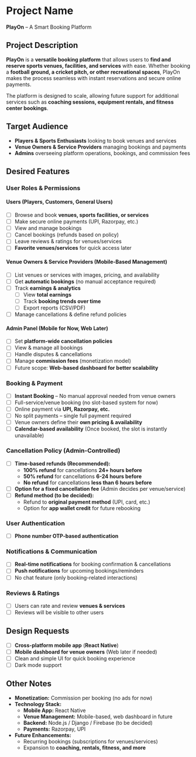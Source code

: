 # Project Name  
**PlayOn** – A Smart Booking Platform  

## Project Description  
**PlayOn** is a **versatile booking platform** that allows users to **find and reserve sports venues, facilities, and services** with ease. Whether booking a **football ground, a cricket pitch, or other recreational spaces**, PlayOn makes the process seamless with instant reservations and secure online payments.  

The platform is designed to scale, allowing future support for additional services such as **coaching sessions, equipment rentals, and fitness center bookings**.  

## Target Audience  
- **Players & Sports Enthusiasts** looking to book venues and services  
- **Venue Owners & Service Providers** managing bookings and payments  
- **Admins** overseeing platform operations, bookings, and commission fees  

## Desired Features  

### **User Roles & Permissions**  

#### **Users (Players, Customers, General Users)**  
- [ ] Browse and book **venues, sports facilities, or services**  
- [ ] Make secure online payments (UPI, Razorpay, etc.)  
- [ ] View and manage bookings  
- [ ] Cancel bookings (refunds based on policy)  
- [ ] Leave reviews & ratings for venues/services  
- [ ] **Favorite venues/services** for quick access later  

#### **Venue Owners & Service Providers** (Mobile-Based Management)  
- [ ] List venues or services with images, pricing, and availability  
- [ ] Get **automatic bookings** (no manual acceptance required)  
- [ ] Track **earnings & analytics**  
  - [ ] View **total earnings**  
  - [ ] Track **booking trends over time**  
  - [ ] Export reports (CSV/PDF)  
- [ ] Manage cancellations & define refund policies  

#### **Admin Panel (Mobile for Now, Web Later)**  
- [ ] Set **platform-wide cancellation policies**  
- [ ] View & manage all bookings  
- [ ] Handle disputes & cancellations  
- [ ] Manage **commission fees** (monetization model)  
- [ ] Future scope: **Web-based dashboard for better scalability**  

### **Booking & Payment**  
- [ ] **Instant Booking** – No manual approval needed from venue owners  
- [ ] Full-service/venue booking (no slot-based system for now)  
- [ ] Online payment via **UPI, Razorpay, etc.**  
- [ ] No split payments – single full payment required  
- [ ] Venue owners define their **own pricing & availability**  
- [ ] **Calendar-based availability** (Once booked, the slot is instantly unavailable)  

### **Cancellation Policy (Admin-Controlled)**  
- [ ] **Time-based refunds (Recommended):**  
  - **100% refund** for cancellations **24+ hours before**  
  - **50% refund** for cancellations **6-24 hours before**  
  - **No refund** for cancellations **less than 6 hours before**  
- [ ] **Option for a fixed cancellation fee** (Admin decides per venue/service)  
- [ ] **Refund method (to be decided):**  
  - Refund to **original payment method** (UPI, card, etc.)  
  - Option for **app wallet credit** for future rebooking  

### **User Authentication**  
- [ ] **Phone number OTP-based authentication**  

### **Notifications & Communication**  
- [ ] **Real-time notifications** for booking confirmation & cancellations  
- [ ] **Push notifications** for upcoming bookings/reminders  
- [ ] No chat feature (only booking-related interactions)  

### **Reviews & Ratings**  
- [ ] Users can rate and review **venues & services**  
- [ ] Reviews will be visible to other users  

## Design Requests  
- [ ] **Cross-platform mobile app** (**React Native**)  
- [ ] **Mobile dashboard for venue owners** (Web later if needed)  
- [ ] Clean and simple UI for quick booking experience  
- [ ] Dark mode support  

## Other Notes  
- **Monetization:** Commission per booking (no ads for now)  
- **Technology Stack:**  
  - **Mobile App:** React Native  
  - **Venue Management:** Mobile-based, web dashboard in future  
  - **Backend:** Node.js / Django / Firebase (to be decided)  
  - **Payments:** Razorpay, UPI  
- **Future Enhancements:**  
  - Recurring bookings (subscriptions for venues/services)  
  - Expansion to **coaching, rentals, fitness, and more**  